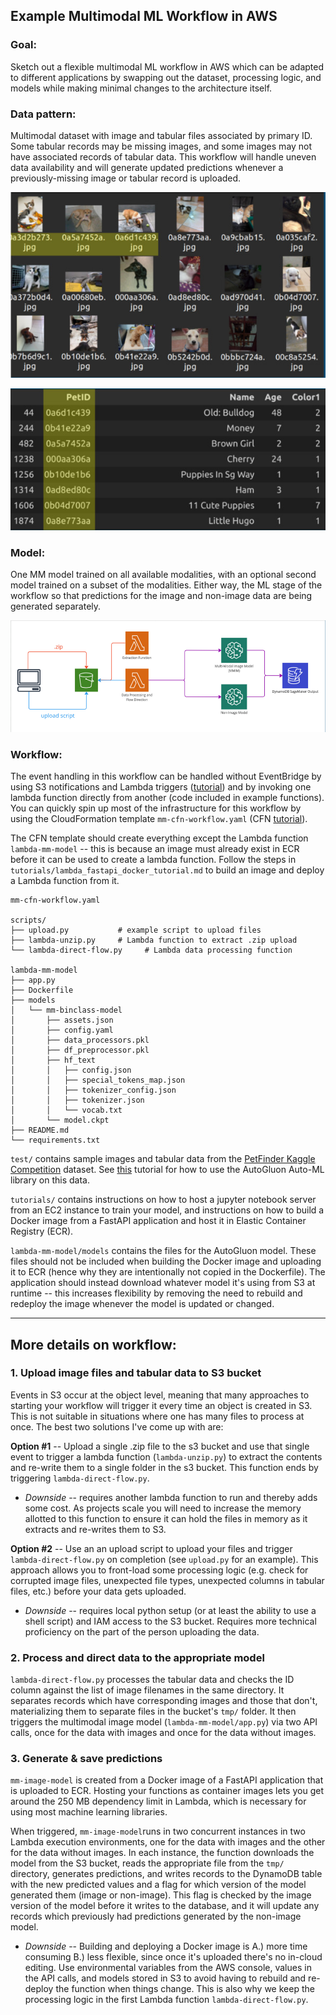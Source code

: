 ## Example Multimodal ML Workflow in AWS 

### **Goal**: 
Sketch out a flexible multimodal ML workflow in AWS which can be adapted to different applications by swapping out the dataset, processing logic, and models while making minimal changes to the architecture itself.

### **Data pattern**: 
Multimodal dataset with image and tabular files associated by primary ID. Some tabular records may be missing images, and some images may not have associated records of tabular data. This workflow will handle uneven data availability and will generate updated predictions whenever a previously-missing image or tabular record is uploaded.

![pet-images](img/images-resized.jpg)

![pet-tabular](img/tabular-resized.jpg)

### **Model**:
One MM model trained on all available modalities, with an optional second model trained on a subset of the modalities. Either way, the ML stage of the workflow so that predictions for the image and non-image data are being generated separately.


![workflow-diagram](img/diagram-resized.png)

### **Workflow**: 
The event handling in this workflow can be handled without EventBridge by using S3 notifications and Lambda triggers ([tutorial](https://docs.aws.amazon.com/lambda/latest/dg/with-s3-example.html)) and by invoking one lambda function directly from another (code included in example functions). You can quickly spin up most of the infrastructure for this workflow by using the CloudFormation template `mm-cfn-workflow.yaml` (CFN [tutorial](https://docs.aws.amazon.com/AWSCloudFormation/latest/UserGuide/GettingStarted.Walkthrough.html)).

The CFN template should create everything except the Lambda function `lambda-mm-model` -- this is because an image must already exist in ECR before it can be used to create a lambda function. Follow the steps in `tutorials/lambda_fastapi_docker_tutorial.md` to build an image and deploy a Lambda function from it.

```
mm-cfn-workflow.yaml    

scripts/
├── upload.py           # example script to upload files
├── lambda-unzip.py     # Lambda function to extract .zip upload 
└── lambda-direct-flow.py     # Lambda data processing function

lambda-mm-model
├── app.py
├── Dockerfile 
├── models    
│   └── mm-binclass-model
│       ├── assets.json
│       ├── config.yaml
│       ├── data_processors.pkl
│       ├── df_preprocessor.pkl
│       ├── hf_text
│       │   ├── config.json
│       │   ├── special_tokens_map.json
│       │   ├── tokenizer_config.json
│       │   ├── tokenizer.json
│       │   └── vocab.txt
│       └── model.ckpt
├── README.md
└── requirements.txt
```  

`test/` contains sample images and tabular data from the [PetFinder Kaggle Competition](https://www.kaggle.com/c/petfinder-adoption-prediction) dataset. See [this](https://auto.gluon.ai/stable/tutorials/multimodal/multimodal_prediction/beginner_multimodal.html) tutorial for how to use the AutoGluon Auto-ML library on this data.

`tutorials/` contains instructions on how to host a jupyter notebook server from an EC2 instance to train your model, and instructions on how to build a Docker image from a FastAPI application and host it in Elastic Container Registry (ECR).

`lambda-mm-model/models` contains the files for the AutoGluon model. These files should not be included when building the Docker image and uploading it to ECR (hence why they are intentionally not copied in the Dockerfile). The application should instead download whatever model it's using from S3 at runtime -- this increases flexibility by removing the need to rebuild and redeploy the image whenever the model is updated or changed.  

---
## More details on workflow: 

### 1. Upload image files and tabular data to S3 bucket 

Events in S3 occur at the object level, meaning that many approaches to starting your workflow will trigger it every time an object is created in S3. This is not suitable in situations where one has many files to process at once. The best two solutions I've come up with are: 

**Option #1** -- Upload a single .zip file to the s3 bucket and use that single event to trigger a lambda function (`lambda-unzip.py`) to extract the contents and re-write them to a single folder in the s3 bucket. This function ends by triggering `lambda-direct-flow.py`.

* *Downside* -- requires another lambda function to run and thereby adds some cost. As projects scale you will need to increase the memory allotted to this function to ensure it can hold the files in memory as it extracts and re-writes them to S3.

**Option #2** -- Use an an upload script to upload your files and trigger `lambda-direct-flow.py` on completion (see `upload.py` for an example). This approach allows you to front-load some processing logic (e.g. check for corrupted image files, unexpected file types, unexpected columns in tabular files, etc.) before your data gets uploaded. 
* *Downside* -- requires local python setup (or at least the ability to use a shell script) and IAM access to the S3 bucket. Requires more technical proficiency on the part of the person uploading the data.


### 2. Process and direct data to the appropriate model

`lambda-direct-flow.py` processes the tabular data and checks the ID column against the list of image filenames in the same directory. It separates records which have corresponding images and those that don't, materializing them to separate files in the bucket's `tmp/` folder. It then triggers the multimodal image model (`lambda-mm-model/app.py`) via two API calls, once for the data with images and once for the data without images. 


### 3. Generate & save predictions

`mm-image-model` is created from a Docker image of a FastAPI application that is uploaded to ECR. Hosting your functions as container images lets you get around the 250 MB dependency limit in Lambda, which is necessary for using most machine learning libraries. 

When triggered, `mm-image-model`runs in two concurrent instances in two Lambda execution environments, one for the data with images and the other for the data without images. In each instance, the function downloads the model from the S3 bucket, reads the appropriate file from the `tmp/` directory, generates predictions, and writes records to the DynamoDB table with the new predicted values and a flag for which version of the model generated them (image or non-image). This flag is checked by the image version of the model before it writes to the database, and it will update any records which previously had predictions generated by the non-image model.


* *Downside* -- Building and deploying a Docker image is A.) more time consuming B.) less flexible, since once it's uploaded there's no in-cloud editing. Use environmental variables from the AWS console, values in the API calls, and models stored in S3 to avoid having to rebuild and re-deploy the function when things change. This is also why we keep the processing logic in the first Lambda function `lambda-direct-flow.py`.































